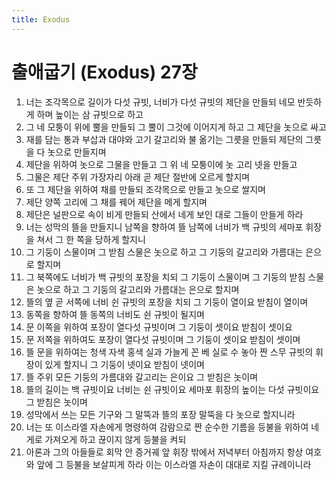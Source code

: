 ```yaml
---
title: Exodus
---
```


# 출애굽기 (Exodus) 27장
1. 너는 조각목으로 길이가 다섯 규빗, 너비가 다섯 규빗의 제단을 만들되 네모 반듯하게 하며 높이는 삼 규빗으로 하고
1. 그 네 모퉁이 위에 뿔을 만들되 그 뿔이 그것에 이어지게 하고 그 제단을 놋으로 싸고
1. 재를 담는 통과 부삽과 대야와 고기 갈고리와 불 옮기는 그릇을 만들되 제단의 그릇을 다 놋으로 만들지며
1. 제단을 위하여 놋으로 그물을 만들고 그 위 네 모퉁이에 놋 고리 넷을 만들고
1. 그물은 제단 주위 가장자리 아래 곧 제단 절반에 오르게 할지며
1. 또 그 제단을 위하여 채를 만들되 조각목으로 만들고 놋으로 쌀지며
1. 제단 양쪽 고리에 그 채를 꿰어 제단을 메게 할지며
1. 제단은 널판으로 속이 비게 만들되 산에서 네게 보인 대로 그들이 만들게 하라
1. 너는 성막의 뜰을 만들지니 남쪽을 향하여 뜰 남쪽에 너비가 백 규빗의 세마포 휘장을 쳐서 그 한 쪽을 당하게 할지니
1. 그 기둥이 스물이며 그 받침 스물은 놋으로 하고 그 기둥의 갈고리와 가름대는 은으로 할지며
1. 그 북쪽에도 너비가 백 규빗의 포장을 치되 그 기둥이 스물이며 그 기둥의 받침 스물은 놋으로 하고 그 기둥의 갈고리와 가름대는 은으로 할지며
1. 뜰의 옆 곧 서쪽에 너비 쉰 규빗의 포장을 치되 그 기둥이 열이요 받침이 열이며
1. 동쪽을 향하여 뜰 동쪽의 너비도 쉰 규빗이 될지며
1. 문 이쪽을 위하여 포장이 열다섯 규빗이며 그 기둥이 셋이요 받침이 셋이요
1. 문 저쪽을 위하여도 포장이 열다섯 규빗이며 그 기둥이 셋이요 받침이 셋이며
1. 뜰 문을 위하여는 청색 자색 홍색 실과 가늘게 꼰 베 실로 수 놓아 짠 스무 규빗의 휘장이 있게 할지니 그 기둥이 넷이요 받침이 넷이며
1. 뜰 주위 모든 기둥의 가름대와 갈고리는 은이요 그 받침은 놋이며
1. 뜰의 길이는 백 규빗이요 너비는 쉰 규빗이요 세마포 휘장의 높이는 다섯 규빗이요 그 받침은 놋이며
1. 성막에서 쓰는 모든 기구와 그 말뚝과 뜰의 포장 말뚝을 다 놋으로 할지니라
1. 너는 또 이스라엘 자손에게 명령하여 감람으로 짠 순수한 기름을 등불을 위하여 네게로 가져오게 하고 끊이지 않게 등불을 켜되
1. 아론과 그의 아들들로 회막 안 증거궤 앞 휘장 밖에서 저녁부터 아침까지 항상 여호와 앞에 그 등불을 보살피게 하라 이는 이스라엘 자손이 대대로 지킬 규례이니라